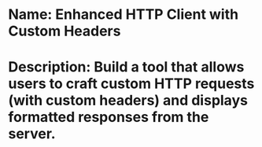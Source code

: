 # Name: Enhanced HTTP Client with Custom Headers
# Description: Build a tool that allows users to craft custom HTTP requests (with custom headers) and displays formatted responses from the server.